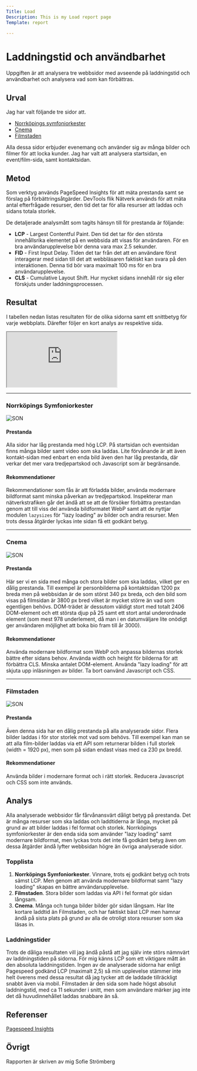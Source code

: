 ```yaml
---
Title: Load
Description: This is my Load report page
Template: report

---
```


# Laddningstid och användbarhet

Uppgiften är att analysera tre webbsidor med avseende på laddningstid och användbarhet och analysera vad som kan förbättras.


Urval
-----------------------
Jag har valt följande tre sidor att.
- <a href="https://www.norrkopingssymfoniorkester.se/" target="_blank">Norrköpings symfoniorkester</a>
- <a href="https://cnema.se/" target="_blank">Cnema</a>
- <a href="https://www.filmstaden.se/" target="_blank">Filmstaden</a>

Alla dessa sidor erbjuder evenemang och använder sig av många bilder och filmer för att locka kunder.
Jag har valt att analysera startsidan, en event/film-sida, samt kontaktsidan.

Metod
-----------------------
Som verktyg används PageSpeed Insights för att mäta prestanda samt se förslag på förbättringsåtgärder. DevTools flik Nätverk används för att mäta antal efterfrågade resurser, den tid det tar för alla resurser att laddas och sidans totala storlek.

De detaljerade analysmått som tagits hänsyn till för prestanda är följande:
- **LCP** - Largest Contentful Paint. Den tid det tar för den största innehållsrika elementet på en webbsida att visas för användaren. För en bra användarupplevelse bör denna vara max 2.5 sekunder.
- **FID** - First Input Delay. Tiden det tar från det att en användare först interagerar med sidan till det att webbläsaren faktiskt kan svara på den interaktionen. Denna tid bör vara maximalt 100 ms för en bra användarupplevelse.
- **CLS** - Cumulative Layout Shift. Hur mycket sidans innehåll rör sig eller förskjuts under laddningsprocessen.




Resultat
-----------------------
I tabellen nedan listas resultaten för de olika sidorna samt ett snittbetyg för varje webbplats. Därefter följer en kort analys av respektive sida.

<div class="embed-container load">
<iframe src="https://docs.google.com/spreadsheets/d/e/2PACX-1vSivhktTQCMMIQLBMWS2vyEJlFLMXeQ3LQ-1Cv_hxXksX2s0ZdhEdjw0vsSTabLGGM6MQbJO_YMZeFG/pubhtml?gid=634347005&amp;single=true&amp;widget=true&amp;headers=false"></iframe>
</div>

---

### Norrköpings Symfoniorkester

<picture>
    <source media="(min-width: 500px)" srcset="%assets_url%/img/analysis/son.webp">
    <img src="%assets_url%/img/analysis/son_liten.webp?w=400" alt="SON">
</picture>


#### Prestanda
Alla sidor har låg prestanda med hög LCP. På startsidan och eventsidan finns många bilder samt video som ska laddas. Lite förvånande är att även kontakt-sidan med enbart en enda bild även den har låg prestanda, där verkar det mer vara tredjepartskod och Javascript som är begränsande.

#### Rekommendationer
Rekommendationer som fås är att förladda bilder, använda modernare bildformat samt minska påverkan av tredjepartskod.
Inspekterar man nätverkstrafiken går det ändå att se att de försöker förbättra prestandan genom att till viss del använda bildformatet WebP samt att de nyttjar modulen <code>lazysizes</code> för "lazy loading" av bilder och andra resurser. Men trots dessa åtgärder lyckas inte sidan få ett godkänt betyg.

---

### Cnema

<picture>
    <source media="(min-width: 500px)" srcset="%assets_url%/img/analysis/cnema.webp">
    <img src="%assets_url%/img/analysis/cnema_liten.webp?w=400" alt="SON">
</picture>

#### Prestanda
Här ser vi en sida med många och stora bilder som ska laddas, vilket ger en dålig prestanda. Till exempel är personbilderna på kontaktsidan 1200 px breda men på webbsidan är de som störst 340 px breda, och den bild som visas på filmsidan är 3800 px bred vilket är mycket större än vad som egentligen behövs.
DOM-trädet är dessutom väldigt stort med totalt 2406 DOM-element och ett största djup på 25 samt ett stort antal underordnade element (som mest 978 underlement, då man i en datumväljare lite onödigt ger användaren möjlighet att boka bio fram till år 3000).

#### Rekommendationer
Använda modernare bildformat som WebP och anpassa bildernas storlek bättre efter sidans behov. Använda width och height för bilderna för att förbättra CLS. Minska antalet DOM-element.
Använda "lazy loading" för att skjuta upp inläsningen av bilder. Ta bort oanvänd Javascript och CSS.


---

### Filmstaden

<picture>
    <source media="(min-width: 500px)" srcset="%assets_url%/img/analysis/filmstaden.webp">
    <img src="%assets_url%/img/analysis/filmstaden_liten.webp?w=400" alt="SON">
</picture>

#### Prestanda
Även denna sida har en dålig prestanda på alla analyserade sidor. Flera bilder laddas i för stor storlek mot vad som behövs. Till exempel kan man se att alla film-bilder laddas via ett API som returnerar bilden i full storlek (width = 1920 px), men som på sidan endast visas med ca 230 px bredd.


#### Rekommendationer
Använda bilder i modernare format och i rätt storlek. Reducera Javascript och CSS som inte används.


Analys
-----------------------
Alla analyserade webbsidor får fårvånansvärt dåligt betyg på prestanda. Det är många resurser som ska laddas och laddtiderna är långa, mycket på grund av att bilder laddas i fel format och storlek. Norrköpings symfoniorkester är den enda sida som använder "lazy loading" samt modernare bildformat, men lyckas trots det inte få godkänt betyg även om dessa åtgärder ändå lyfter webbsidan högre än övriga analyserade sidor.


### Topplista

1. **Norrköpings Symfoniorkester**. Vinnare, trots ej godkänt betyg och trots sämst LCP. Men genom att använda modernare bildformat samt "lazy loading" skapas en  bättre användarupplevelse.
2. **Filmstaden**. Stora bilder som laddas via API i fel format gör sidan långsam.
3. **Cnema**. Många och tunga bilder bilder gör sidan långsam. Har lite kortare laddtid än Filmstaden, och har faktiskt bäst LCP men hamnar ändå på sista plats på grund av alla de otroligt stora resurser som ska läsas in.

### Laddningstider

Trots de dåliga resultaten vill jag ändå påstå att jag själv inte störs nämnvärt av laddningstiden på sidorna. För mig känns LCP som ett viktigare mått än den absoluta laddningstiden. Ingen av de analyserade sidorna har enligt Pagespeed godkänd LCP (maximalt 2,5) så min upplevelse stämmer inte helt överens med dessa resultat då jag tycker att de laddade tillräckligt snabbt även via mobil.
Filmstaden är den sida som hade högst absolut laddningstid, med ca 11 sekunder i snitt, men som användare märker jag inte det då huvudinnehållet laddas snabbare än så.


Referenser
-----------------------

<a href="https://pagespeed.web.dev/" target="_blank">Pagespeed Insights</a>


Övrigt
-----------------------

Rapporten är skriven av mig Sofie Strömberg